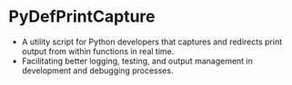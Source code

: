 # PyDefPrintCapture

- A utility script for Python developers that captures and redirects print output from within functions in real time. 
- Facilitating better logging, testing, and output management in development and debugging processes.
